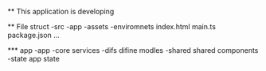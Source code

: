 ** This application is developing

** File struct
-src
  -app
  -assets
  -enviromnets
  index.html
  main.ts
  package.json
  ...

*** app
-app
  -core services
  -difs difine modles
  -shared shared components
  -state app state




